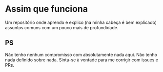 # Assim que funciona

Um repositório onde aprendo e explico (na minha cabeça é bem explicado) assuntos comuns com um pouco mais de profundidade.

## PS

Não tenho nenhum compromisso com absolutamente nada aqui.
Não tenho nada definido sobre nada.
Sinta-se à vontade para me corrigir com issues e PRs.

